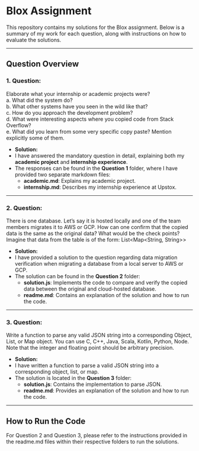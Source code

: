 # Blox Assignment

This repository contains my solutions for the Blox assignment. Below is a summary of my work for each question, along with instructions on how to evaluate the solutions.

---

## Question Overview

### 1. **Question:**  
  Elaborate what your internship or academic projects were?  
  a. What did the system do?  
  b. What other systems have you seen in the wild like that?  
  c. How do you approach the development problem?  
  d. What were interesting aspects where you copied code from Stack Overflow?  
  e. What did you learn from some very specific copy paste? Mention explicitly some of them.

- **Solution:**  
- I have answered the mandatory question in detail, explaining both my **academic project** and **internship experience**.
- The responses can be found in the **Question 1** folder, where I have provided two separate markdown files:
  - **academic.md**: Explains my academic project.
  - **internship.md**: Describes my internship experience at Upstox.

---

### 2. **Question:**  
  There is one database. Let’s say it is hosted locally and one of the team members migrates it to AWS or GCP. How can one confirm that the copied data is the same as the original data? What would be the check points? Imagine that data from the table is of the form: List<Map<String, String>>

- **Solution:**  
- I have provided a solution to the question regarding data migration verification when migrating a database from a local server to AWS or GCP.
- The solution can be found in the **Question 2** folder:
  - **solution.js**: Implements the code to compare and verify the copied data between the original and cloud-hosted database.
  - **readme.md**: Contains an explanation of the solution and how to run the code.

---

### 3. **Question:**  
  Write a function to parse any valid JSON string into a corresponding Object, List, or Map object. You can use C, C++, Java, Scala, Kotlin, Python, Node. Note that the integer and floating point should be arbitrary precision.

- **Solution:**  
- I have written a function to parse a valid JSON string into a corresponding object, list, or map.
- The solution is located in the **Question 3** folder:
  - **solution.js**: Contains the implementation to parse JSON.
  - **readme.md**: Provides an explanation of the solution and how to run the code.

---

## How to Run the Code

For Question 2 and Question 3, please refer to the instructions provided in the readme.md files within their respective folders to run the solutions.
